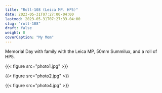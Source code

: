 ```yaml
---
title: "Roll-108 (Leica MP. HP5)"
date: 2023-05-31T07:27:00-04:00
lastmod: 2023-05-31T07:27:33-04:00
slug: "roll-108"
draft: false
weight: 0
coverCaption: "My Mom"
---
```


Memorial Day with family with the Leica MP, 50mm Summilux, and a roll of HP5.


{{< figure src="photo1.jpg" >}}

{{< figure src="photo2.jpg" >}}

{{< figure src="photo4.jpg" >}}


